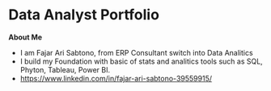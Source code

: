# Data Analyst Portfolio
**About Me**
* I am Fajar Ari Sabtono, from ERP Consultant switch into Data Analitics
* I build my Foundation with basic of stats and analitics tools such as SQL, Phyton, Tableau, Power BI.
* https://www.linkedin.com/in/fajar-ari-sabtono-39559915/
